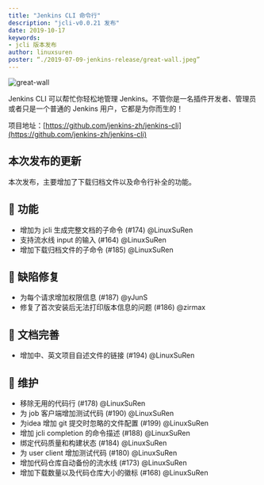 ```yaml
---
title: "Jenkins CLI 命令行"
description: "jcli-v0.0.21 发布"
date: 2019-10-17
keywords:
- jcli 版本发布
author: linuxsuren
poster: “./2019-07-09-jenkins-release/great-wall.jpeg”
---
```


![great-wall](great-wall.jpeg)

Jenkins CLI 可以帮忙你轻松地管理 Jenkins。不管你是一名插件开发者、管理员或者只是一个普通的 Jenkins 用户，它都是为你而生的！

项目地址：[https://github.com/jenkins-zh/jenkins-cli](https://github.com/jenkins-zh/jenkins-cli)

## 本次发布的更新

本次发布，主要增加了下载归档文件以及命令行补全的功能。

## 🚀 功能

* 增加为 jcli 生成完整文档的子命令 (#174) @LinuxSuRen
* 支持流水线 input 的输入 (#164) @LinuxSuRen
* 增加下载归档文件的子命令 (#185) @LinuxSuRen

## 🐛 缺陷修复

* 为每个请求增加权限信息 (#187) @yJunS
* 修复了首次安装后无法打印版本信息的问题 (#186) @zirmax

## 📝 文档完善

* 增加中、英文项目自述文件的链接 (#194) @LinuxSuRen

## 👻 维护

* 移除无用的代码行 (#178) @LinuxSuRen
* 为 job 客户端增加测试代码 (#190) @LinuxSuRen
* 为idea 增加 git 提交时忽略的文件配置 (#199) @LinuxSuRen
* 增加 jcli completion 的命令描述 (#188) @LinuxSuRen
* 绑定代码质量和构建状态 (#184) @LinuxSuRen
* 为 user client 增加测试代码 (#180) @LinuxSuRen
* 增加代码仓库自动备份的流水线 (#173) @LinuxSuRen
* 增加下载数量以及代码仓库大小的徽标 (#168) @LinuxSuRen
